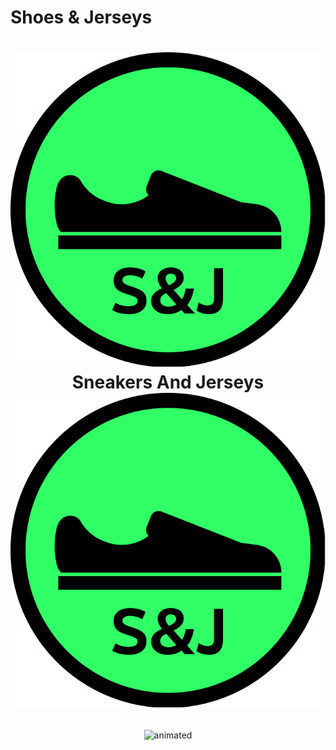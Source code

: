 # Shoes & Jerseys
# <p align="center"> <img src="assets\logo.svg"> Sneakers And Jerseys <img src="assets\logo.svg"> </p>

<p align="center">
  <img src="https://user-images.githubusercontent.com/91204851/181088828-7f433c76-4c55-47e8-a7da-dba46c105b45.gif" alt="animated" />
</p>


